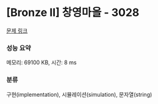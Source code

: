 # [Bronze II] 창영마을 - 3028 

[문제 링크](https://www.acmicpc.net/problem/3028) 

### 성능 요약

메모리: 69100 KB, 시간: 8 ms

### 분류

구현(implementation), 시뮬레이션(simulation), 문자열(string)

